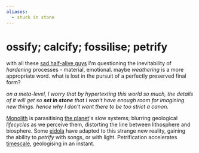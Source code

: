 ```yaml
---
aliases:
  - stuck in stone
---
```

# ossify; calcify; fossilise; petrify

with all these [sad half-alive guys](eidolon.md) I'm questioning the inevitability of *hardening* processes - material, emotional. maybe *weathering* is a more appropriate word. what is lost in the pursuit of a perfectly preserved final form?

*on a meta-level, I worry that by hypertexting this world so much, the details of it will get so **set in stone** that I won't have enough room for imagining new things. hence why I don't want there to be too strict a canon.*

[Monolith](Monolith.md) is parasitising [the planet](Mars.md)'s slow systems; blurring geological *lifecycles* as we perceive them, distorting the line between lithosphere and biosphere. Some [eidola](eidolon.md) have adapted to this strange new reality, gaining the ability to *petrify* with songs, or with light. Petrification accelerates [timescale](time.md), geologising in an instant. 